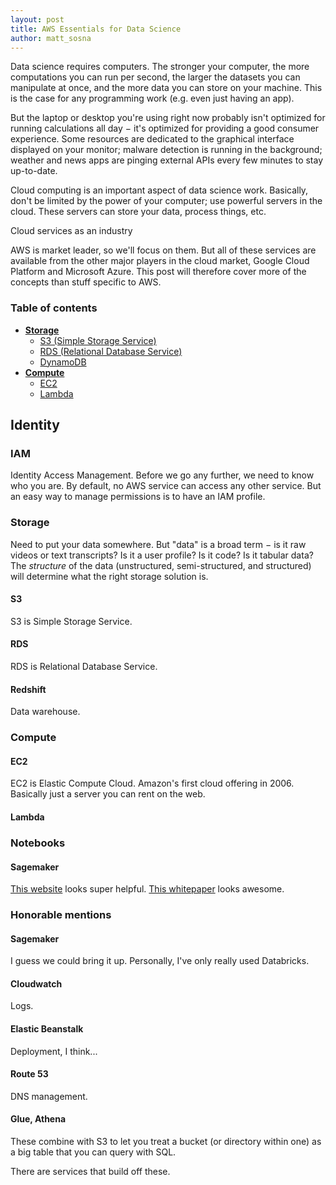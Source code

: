 ```yaml
---
layout: post
title: AWS Essentials for Data Science
author: matt_sosna
---
```


Data science requires computers. The stronger your computer, the more computations you can run per second, the larger the datasets you can manipulate at once, and the more data you can store on your machine. This is the case for any programming work (e.g. even just having an app).

But the laptop or desktop you're using right now probably isn't optimized for running calculations all day $-$ it's optimized for providing a good consumer experience. Some resources are dedicated to the graphical interface displayed on your monitor; malware detection is running in the background; weather and news apps are pinging external APIs every few minutes to stay up-to-date.

Cloud computing is an important aspect of data science work. Basically, don't be limited by the power of your computer; use powerful servers in the cloud. These servers can store your data, process things, etc.

Cloud services as an industry


AWS is market leader, so we'll focus on them. But all of these services are available from the other major players in the cloud market, Google Cloud Platform and Microsoft Azure. This post will therefore cover more of the concepts than stuff specific to AWS.



### Table of contents
* [**Storage**](#storage)
  - [S3 (Simple Storage Service)](#s3)
  - [RDS (Relational Database Service)](#rds)
  - [DynamoDB](#dynamodb)
* [**Compute**](#compute)
  - [EC2](#ec2)
  - [Lambda](#lambda)

## Identity
### IAM
Identity Access Management. Before we go any further, we need to know who you are. By default, no AWS service can access any other service. But an easy way to manage permissions is to have an IAM profile.



### Storage
Need to put your data somewhere. But "data" is a broad term $-$ is it raw videos or text transcripts? Is it a user profile? Is it code? Is it tabular data? The _structure_ of the data (unstructured, semi-structured, and structured) will determine what the right storage solution is.

#### S3
S3 is Simple Storage Service.

#### RDS
RDS is Relational Database Service.

#### Redshift
Data warehouse.

### Compute
#### EC2
EC2 is Elastic Compute Cloud. Amazon's first cloud offering in 2006. Basically just a server you can rent on the web. 

#### Lambda

### Notebooks
#### Sagemaker

[This website](https://aws-certified-cloud-practitioner.fandom.com/wiki/3.3_Identify_the_core_AWS_services) looks super helpful.
[This whitepaper](https://docs.aws.amazon.com/whitepapers/latest/aws-overview/aws-overview.pdf) looks awesome.

### Honorable mentions
#### Sagemaker
I guess we could bring it up. Personally, I've only really used Databricks.

#### Cloudwatch
Logs.

#### Elastic Beanstalk
Deployment, I think...

#### Route 53
DNS management.

#### Glue, Athena
These combine with S3 to let you treat a bucket (or directory within one) as a big table that you can query with SQL.

There are services that build off these.
